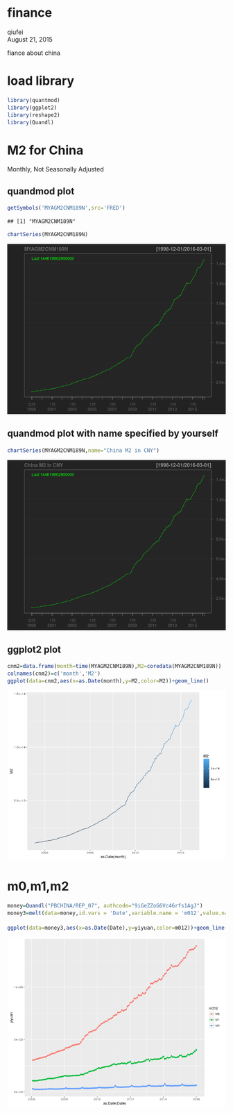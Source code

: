 # finance
qiufei  
August 21, 2015  

fiance about china


# load library


```r
library(quantmod)
library(ggplot2)
library(reshape2)
library(Quandl)
```


# M2 for China

Monthly, Not Seasonally Adjusted

## quandmod plot


```r
getSymbols('MYAGM2CNM189N',src='FRED')
```

```
## [1] "MYAGM2CNM189N"
```

```r
chartSeries(MYAGM2CNM189N)
```

![](finance_files/figure-html/unnamed-chunk-2-1.png)

## quandmod plot with name specified by yourself

```r
chartSeries(MYAGM2CNM189N,name="China M2 in CNY")
```

![](finance_files/figure-html/unnamed-chunk-3-1.png)

## ggplot2 plot


```r
cnm2=data.frame(month=time(MYAGM2CNM189N),M2=coredata(MYAGM2CNM189N))
colnames(cnm2)=c('month','M2')
ggplot(data=cnm2,aes(x=as.Date(month),y=M2,color=M2))+geom_line()
```

![](finance_files/figure-html/unnamed-chunk-4-1.png)

# m0,m1,m2


```r
money=Quandl("PBCHINA/REP_07", authcode="9iGeZZoG6Vc46rfs1AgJ")
money3=melt(data=money,id.vars = 'Date',variable.name = 'm012',value.name = 'yiyuan')

ggplot(data=money3,aes(x=as.Date(Date),y=yiyuan,color=m012))+geom_line()+geom_point()
```

![](finance_files/figure-html/unnamed-chunk-5-1.png)


